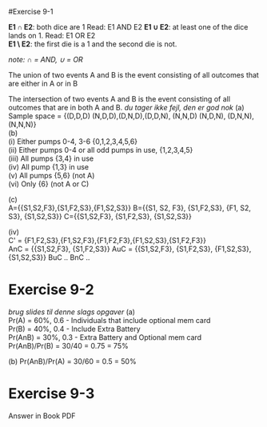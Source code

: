 #Exercise 9-1

**E1 ∩ E2**: both dice are 1  Read: E1 AND E2
**E1 ∪ E2**: at least one of the dice lands on 1. Read: E1 OR E2  
**E1 \ E2**: the first die is a 1 and the second die is not.  

*note: ∩ = AND, ∪ = OR*

The union of two events A and B is the event consisting of all
outcomes that are either in A or in B  

The intersection of two events A and B is the event consisting of all outcomes that are in both A and B.
*du tager ikke fejl, den er god nok*
(a) Sample space = {(D,D,D) (N,D,D),(D,N,D),(D,D,N), (N,N,D)   (N,D,N), (D,N,N), (N,N,N)}  
(b)  
(i) Either pumps 0-4, 3-6 {0,1,2,3,4,5,6}  
(ii) Either pumps 0-4 or all odd pumps in use, {1,2,3,4,5}  
(iii) All pumps {3,4} in use  
(iv) All pump {1,3} in use  
(v) All pumps {5,6} (not A)  
(vi) Only {6} (not A or C)  

(c)  
A={{S1,S2,F3},{S1,F2,S3},{F1,S2,S3}}
B={{S1, S2, F3}, {S1,F2,S3}, {F1, S2, S3}, {S1,S2,S3}}
C={{S1,S2,F3}, {S1,F2,S3}, {S1,S2,S3}}

(iv)   
C' = {F1,F2,S3},{F1,S2,F3},{F1,F2,F3},{F1,S2,S3},{S1,F2,F3}}  
AnC = {{S1,S2,F3}, {S1,F2,S3}}
AuC = {{S1,S2,F3}, {S1,F2,S3}, {F1,S2,S3}, {S1,S2,S3}}
BuC ..
BnC ..

# Exercise 9-2
*brug slides til denne slags opgaver*
(a)  
Pr(A) = 60%, 0.6 - Individuals that include optional mem card  
Pr(B) = 40%, 0.4 - Include Extra Battery  
Pr(AnB) = 30%, 0.3 - Extra Battery and Optional mem card  
Pr(AnB)/Pr(B) = 30/40 = 0.75 = 75%

(b)
Pr(AnB)/Pr(A) = 30/60 = 0.5 = 50%

# Exercise 9-3
Answer in Book PDF
